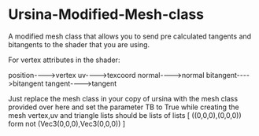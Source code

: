# Ursina-Modified-Mesh-class


A modified mesh class that allows you to send pre calculated tangents and bitangents to the shader that you are using.

For vertex attributes in the shader:

position---->vertex
uv---->texcoord
normal---->normal
bitangent---->bitangent
tangent---->tangent


Just replace the mesh class in your copy of ursina with the mesh class provided over here and set the parameter TB to True while creating the mesh
vertex,uv  and triangle lists should be lists of lists [ ((0,0,0),(0,0,0)) form not (Vec3(0,0,0),Vec3(0,0,0)) ]
